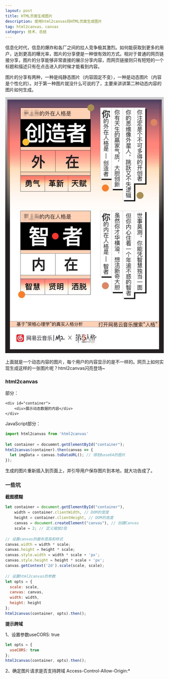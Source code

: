 ```yaml
---
layout: post
title: HTML页面生成图片
description: 使用html2canvas将HTML页面生成图片
tag: html2canvas、canvas
category: 技术、总结
---
```

 信息化时代，信息的爆炸和各厂之间的拉人竞争极其激烈。如何能获取到更多的用户，达到更高的曝光率，图片的分享便是一种很有效的方式。相对于普通的网页链接分享，图片的分享能够非常直接的展示分享内容，而网页链接则只有短短的一个标题和描述只有在点击进入的时候才能看到内容。

图片的分享有两种，一种是纯静态图片（内容固定不变），一种是动态图片（内容是个性化的）。对于第一种图片就没什么可说的了，主要来讲讲第二种动态内容的图片如何生成。

![](/images/20200221htmltoimage/toimage.jpeg)

上面就是一个动态内容的图片，每个用户的内容显示的是不一样的。网页上如何实现生成这样的一张图片呢？html2canvas闪亮登场~

### html2canvas

部分：

```markup
<div id="container">
	<div>展示动态数据的内容</div>
</div>
```

JavaScript部分：

```javascript
import html2canvas from 'html2canvas'

let container = docuemnt.getElementById("container");
html2canvas(container).then(canvas => {
  let imgData = canvas.toDataURL(); // 得到base64的图片
});
```

生成的图片重新插入到页面上，并引导用户保存图片到本地，就大功告成了。

### 一些坑

**截图模糊**

```javascript
let container = document.getElementById("container"),
    width = container.clientWidth, // DOM的宽度
    height = container.clientHeight, // DOM的高度
    canvas = document.createElement("canvas"), // 创建Canvas
    scale = 2; // 定义缩放2倍

// 设置canvas的画布宽高和样式
canvas.width = width * scale;
canvas.height = height * scale;
canvas.style.width = width * scale + 'px';
canvas.style.height = height * scale + 'px';
canvas.getContext('2d').scale(scale, scale);

// 设置html2canvas的参数
let opts = {
  scale: scale,
  canvas: canvas,
  width: width,
  height: height
};
html2canvas(container, opts).then();
```

**提示跨域**

1、设置参数useCORS: true

```javascript
let opts = {
  useCORS: true
};
html2canvas(container, opts).then();
```

2、确定图片请求是否支持跨域 Access-Control-Allow-Origin:*

